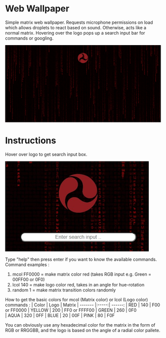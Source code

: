 # Web Wallpaper
Simple matrix web wallpaper. Requests microphone permissions on load which allows droplets to react based on sound. Otherwise, acts like a normal matrix.
Hovering over the logo pops up a search input bar for commands or googling.

![Wallpaper demo image failed to load...][demo]

# Instructions  
Hover over logo to get search input box.

![Input bar hover image failed to load...][input]

Type "help" then press enter if you want to know the available commands.
Command examples :
1. mcol FF0000 	= make matrix color red (takes RGB input e.g. Green = 00FF00 or 0F0)
2. lcol 140    	= make logo color red, takes in an angle for hue-rotation
3. random 1		= make matrix transition colors randomly

How to get the basic colors for mcol (Matrix color) or lcol (Logo color) commands :
| Color   | Logo  | Matrix 
| ------- |:-----:| ------:
| RED     |  140  | F00 or FF0000 
| YELLOW  |  200  | FF0 or FFFF00
| GREEN   |  260  | 0F0  
| AQUA    |  320  | 0FF
| BLUE    |  20   | 00F
| PINK    |  80   | F0F

You can obviously use any hexadecimal color for the matrix in the form of RGB or RRGGBB, and the logo is based on the angle of a radial color pallete.

[demo]: https://github.com/54754N4/Web-Wallpaper/blob/master/demo.jpeg "Preview"
[input]: https://github.com/54754N4/Web-Wallpaper/blob/master/input.jpeg "Hover over logo to popup input box"
